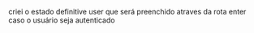 

criei o estado definitive user que será preenchido atraves da rota enter caso o usuário seja autenticado
